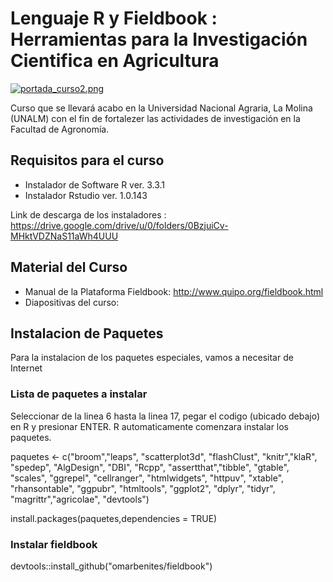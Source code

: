 # Lenguaje R y Fieldbook : Herramientas para la Investigación Cientifica en Agricultura

[![portada_curso2.png](https://s21.postimg.org/y1vx8hs0n/portada_curso2.png)](https://postimg.org/image/v7srv1pub/)

Curso que se llevará acabo en la Universidad Nacional Agraria, La Molina (UNALM) con el fin de fortalezer las actividades de investigación en la Facultad de Agronomía.


## Requisitos para el curso

- Instalador de Software R ver. 3.3.1
- Instalador Rstudio ver. 1.0.143

Link de descarga de los instaladores : https://drive.google.com/drive/u/0/folders/0BzjuiCv-MHktVDZNaS11aWh4UUU


## Material del Curso

- Manual de la Plataforma Fieldbook: http://www.quipo.org/fieldbook.html
- Diapositivas del curso: 


## Instalacion de Paquetes

Para la instalacion de los paquetes especiales, vamos a necesitar de Internet

### Lista de paquetes a instalar

Seleccionar de la linea 6 hasta la linea 17, pegar el codigo (ubicado debajo) en R y presionar ENTER. R automaticamente comenzara instalar los paquetes.


paquetes <- c("broom","leaps", "scatterplot3d", "flashClust", "knitr","klaR",
  "spedep", "AlgDesign", "DBI", "Rcpp", "assertthat","tibble",
  "gtable", "scales", "ggrepel", "cellranger", "htmlwidgets",
  "httpuv", "xtable", "rhansontable", "ggpubr", "htmltools",
  "ggplot2", "dplyr", "tidyr", "magrittr","agricolae", "devtools")

install.packages(paquetes,dependencies = TRUE)

### Instalar fieldbook

devtools::install_github("omarbenites/fieldbook")



